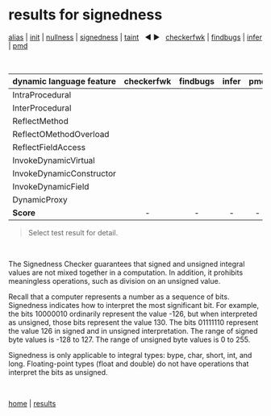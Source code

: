 # results for signedness

[alias](https://github.com/michaelemery/staticanalysis/blob/master/results/alias/README.md) | [init](https://github.com/michaelemery/staticanalysis/blob/master/results/init/README.md) | [nullness](https://github.com/michaelemery/staticanalysis/blob/master/results/nullness/README.md) | [signedness](https://github.com/michaelemery/staticanalysis/blob/master/results/signedness/README.md) | [taint](https://github.com/michaelemery/staticanalysis/blob/master/results/taint/README.md) &nbsp; &#x25c0; &#x25b6; &nbsp; [checkerfwk](https://github.com/michaelemery/staticanalysis/blob/master/results/tool/checkerframework.md) | [findbugs](https://github.com/michaelemery/staticanalysis/blob/master/results/tool/findbugs.md) | [infer](https://github.com/michaelemery/staticanalysis/blob/master/results/tool/infer.md) | [pmd](https://github.com/michaelemery/staticanalysis/blob/master/results/tool/pmd.md)

<br>

| dynamic language feature | checkerfwk | findbugs | infer | pmd | 
| --- | :---: | :---: | :---: | :---: |
| IntraProcedural | [](https://github.com/michaelemery/staticanalysis/blob/master/results/signedness/checkerframework.md#IntraProcedural) | [](https://github.com/michaelemery/staticanalysis/blob/master/results/signedness/findbugs.md#IntraProcedural) | [](https://github.com/michaelemery/staticanalysis/blob/master/results/signedness/infer.md#IntraProcedural) | [](https://github.com/michaelemery/staticanalysis/blob/master/results/signedness/pmd.md#IntraProcedural) |
| InterProcedural | [](https://github.com/michaelemery/staticanalysis/blob/master/results/signedness/checkerframework.md#InterProcedural) | [](https://github.com/michaelemery/staticanalysis/blob/master/results/signedness/findbugs.md#InterProcedural) | [](https://github.com/michaelemery/staticanalysis/blob/master/results/signedness/infer.md#InterProcedural) | [](https://github.com/michaelemery/staticanalysis/blob/master/results/signedness/pmd.md#InterProcedural) |
| ReflectMethod | [](https://github.com/michaelemery/staticanalysis/blob/master/results/signedness/checkerframework.md#ReflectMethod) | [](https://github.com/michaelemery/staticanalysis/blob/master/results/signedness/findbugs.md#ReflectMethod) | [](https://github.com/michaelemery/staticanalysis/blob/master/results/signedness/infer.md#ReflectMethod) | [](https://github.com/michaelemery/staticanalysis/blob/master/results/signedness/pmd.md#ReflectMethod) |
| ReflectOMethodOverload | [](https://github.com/michaelemery/staticanalysis/blob/master/results/signedness/checkerframework.md#ReflectOMethodOverload) | [](https://github.com/michaelemery/staticanalysis/blob/master/results/signedness/findbugs.md#ReflectOMethodOverload) | [](https://github.com/michaelemery/staticanalysis/blob/master/results/signedness/infer.md#ReflectOMethodOverload) | [](https://github.com/michaelemery/staticanalysis/blob/master/results/signedness/pmd.md#ReflectOMethodOverload) |
| ReflectFieldAccess | [](https://github.com/michaelemery/staticanalysis/blob/master/results/signedness/checkerframework.md#ReflectFieldAccess) | [](https://github.com/michaelemery/staticanalysis/blob/master/results/signedness/findbugs.md#ReflectFieldAccess) | [](https://github.com/michaelemery/staticanalysis/blob/master/results/signedness/infer.md#ReflectFieldAccess) | [](https://github.com/michaelemery/staticanalysis/blob/master/results/signedness/pmd.md#ReflectFieldAccess) |
| InvokeDynamicVirtual | [](https://github.com/michaelemery/staticanalysis/blob/master/results/signedness/checkerframework.md#InvokeDynamicVirtual) | [](https://github.com/michaelemery/staticanalysis/blob/master/results/signedness/findbugs.md#InvokeDynamicVirtual) | [](https://github.com/michaelemery/staticanalysis/blob/master/results/signedness/infer.md#InvokeDynamicVirtual) | [](https://github.com/michaelemery/staticanalysis/blob/master/results/signedness/pmd.md#InvokeDynamicVirtual) |
| InvokeDynamicConstructor | [](https://github.com/michaelemery/staticanalysis/blob/master/results/signedness/checkerframework.md#InvokeDynamicConstructor) | [](https://github.com/michaelemery/staticanalysis/blob/master/results/signedness/findbugs.md#InvokeDynamicConstructor) | [](https://github.com/michaelemery/staticanalysis/blob/master/results/signedness/infer.md#InvokeDynamicConstructor) | [](https://github.com/michaelemery/staticanalysis/blob/master/results/signedness/pmd.md#InvokeDynamicConstructor) |
| InvokeDynamicField | [](https://github.com/michaelemery/staticanalysis/blob/master/results/signedness/checkerframework.md#InvokeDynamicField) | [](https://github.com/michaelemery/staticanalysis/blob/master/results/signedness/findbugs.md#InvokeDynamicField) | [](https://github.com/michaelemery/staticanalysis/blob/master/results/signedness/infer.md#InvokeDynamicField) | [](https://github.com/michaelemery/staticanalysis/blob/master/results/signedness/pmd.md#InvokeDynamicField) |
| DynamicProxy | [](https://github.com/michaelemery/staticanalysis/blob/master/results/signedness/checkerframework.md#DynamicProxy) | [](https://github.com/michaelemery/staticanalysis/blob/master/results/signedness/findbugs.md#DynamicProxy) | [](https://github.com/michaelemery/staticanalysis/blob/master/results/signedness/infer.md#DynamicProxy) | [](https://github.com/michaelemery/staticanalysis/blob/master/results/signedness/pmd.md#DynamicProxy) |
| **Score** | - | - | - | - | - |

> Select test result for detail.

<br>

The Signedness Checker guarantees that signed and unsigned integral values are not mixed together in a computation. In addition, it prohibits meaningless operations, such as division on an unsigned value.

Recall that a computer represents a number as a sequence of bits. Signedness indicates how to interpret the most significant bit. For example, the bits 10000010 ordinarily represent the value -126, but when interpreted as unsigned, those bits represent the value 130. The bits 01111110 represent the value 126 in signed and in unsigned interpretation. The range of signed byte values is -128 to 127. The range of unsigned byte values is 0 to 255.

Signedness is only applicable to integral types: bype, char, short, int, and long. Floating-point types (float and double) do not have operations that interpret the bits as unsigned.

<br>

[home](https://github.com/michaelemery/staticanalysis) | [results](https://github.com/michaelemery/staticanalysis/blob/master/results/README.md)
